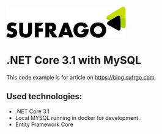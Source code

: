 [![N|Solid](logo.png)](https://sufrago.com)


# .NET Core 3.1 with MySQL


This code example is for article on https://blog.sufrgo.com.


## Used technologies:
- .NET Core 3.1
- Local MYSQL running in docker for development.
- Entity Framework Core

